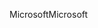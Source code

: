 <span data-ttu-id="3fe9d-101">Microsoft</span><span class="sxs-lookup"><span data-stu-id="3fe9d-101">Microsoft</span></span>